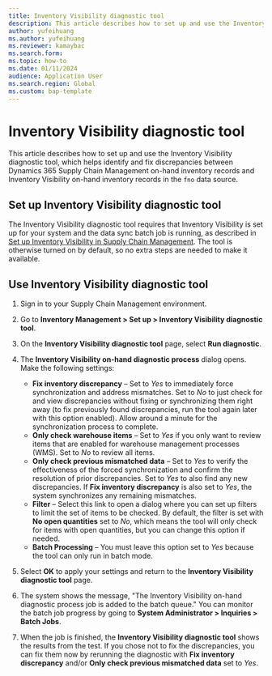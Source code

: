 ```yaml
---
title: Inventory Visibility diagnostic tool
description: This article describes how to set up and use the Inventory Visibility diagnostic tool, which helps you identify and fix discrepancies between Dynamics 365 Supply Chain Management on-hand inventory records and the Inventory Visibility service's on-hand inventory records.
author: yufeihuang
ms.author: yufeihuang
ms.reviewer: kamaybac
ms.search.form:
ms.topic: how-to
ms.date: 01/11/2024
audience: Application User
ms.search.region: Global
ms.custom: bap-template
---
```


# Inventory Visibility diagnostic tool

This article describes how to set up and use the Inventory Visibility diagnostic tool, which helps identify and fix discrepancies between Dynamics 365 Supply Chain Management on-hand inventory records and Inventory Visibility on-hand inventory records in the `fno` data source.

## Set up Inventory Visibility diagnostic tool

The Inventory Visibility diagnostic tool requires that Inventory Visibility is set up for your system and the data sync batch job is running, as described in [Set up Inventory Visibility in Supply Chain Management](inventory-visibility-setup.md#setup-dynamics-scm). The tool is otherwise turned on by default, so no extra steps are needed to make it available.

## Use Inventory Visibility diagnostic tool

1. Sign in to your Supply Chain Management environment.
1. Go to **Inventory Management \> Set up \> Inventory Visibility diagnostic tool**.
1. On the **Inventory Visibility diagnostic tool** page, select **Run diagnostic**.
1. The **Inventory Visibility on-hand diagnostic process** dialog opens. Make the following settings:
    - **Fix inventory discrepancy** – Set to *Yes* to immediately force synchronization and address mismatches. Set to *No* to just check for and view discrepancies without fixing or synchronizing them right away (to fix previously found discrepancies, run the tool again later with this option enabled). Allow around a minute for the synchronization process to complete.
    - **Only check warehouse items** – Set to *Yes* if you only want to review items that are enabled for warehouse management processes (WMS). Set to *No* to review all items.
    - **Only check previous mismatched data** – Set to *Yes* to verify the effectiveness of the forced synchronization and confirm the resolution of prior discrepancies. Set to *Yes* to also find any new discrepancies. If **Fix inventory discrepancy** is also set to *Yes*, the system synchronizes any remaining mismatches.
    - **Filter** – Select this link to open a dialog where you can set up filters to limit the set of items to be checked. By default, the filter is set with **No open quantities** set to *No*, which means the tool will only check for items with open quantities, but you can change this option if needed.
    - **Batch Processing** – You must leave this option set to *Yes* because the tool can only run in batch mode.

1. Select **OK** to apply your settings and return to the **Inventory Visibility diagnostic tool** page.
1. The system shows the message, "The Inventory Visibility on-hand diagnostic process job is added to the batch queue." You can monitor the batch job progress by going to **System Administrator \> Inquiries \> Batch Jobs**.
1. When the job is finished, the **Inventory Visibility diagnostic tool** shows the results from the test. If you chose not to fix the discrepancies, you can fix them now by rerunning the diagnostic with **Fix inventory discrepancy** and/or **Only check previous mismatched data** set to *Yes*.
